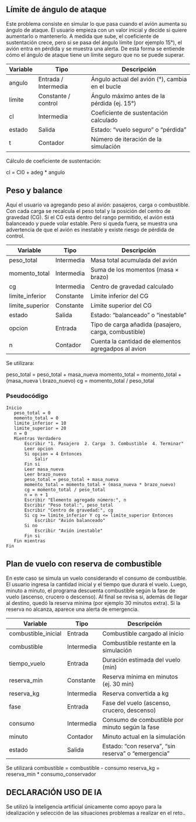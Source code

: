 ## Límite de ángulo de ataque 
Este problema consiste en simular lo que pasa cuando el avión aumenta su ángulo de ataque. El usuario empieza con un valor inicial y decide si quiere aumentarlo o mantenerlo. A medida que sube, el coeficiente de sustentación crece, pero si se pasa del ángulo límite (por ejemplo 15°), el avión entra en pérdida y se muestra una alerta. De esta forma se entiende cómo el ángulo de ataque tiene un límite seguro que no se puede superar.

| Variable | Tipo                 | Descripción                                     |
| -------- | -------------------- | ----------------------------------------------- |
| angulo | Entrada / Intermedia | Ángulo actual del avión (°), cambia en el bucle |
| limite | Constante  / control         | Ángulo máximo antes de la pérdida (ej. 15°)     |
| cl     | Intermedia           | Coeficiente de sustentación calculado           |
| estado | Salida               | Estado: “vuelo seguro” o “pérdida”              |
| t      | Contador             | Número de iteración de la simulación            |

Cálculo de coeficiente de sustentación:

cl = Cl0 + adeg * angulo

## Peso y balance
Aquí el usuario va agregando peso al avión: pasajeros, carga o combustible. Con cada carga se recalcula el peso total y la posición del centro de gravedad (CG). Si el CG está dentro del rango permitido, el avión está balanceado y puede volar estable. Pero si queda fuera, se muestra una advertencia de que el avión es inestable y existe riesgo de pérdida de control. 

| Variable          | Tipo       | Descripción                                          |
| ----------------- | ---------- | ---------------------------------------------------- |
| peso_total      | Intermedia | Masa total acumulada del avión                       |
|momento_total   | Intermedia | Suma de los momentos (masa × brazo)                  |
| cg              | Intermedia | Centro de gravedad calculado                         |
| limite_inferior | Constante  | Límite inferior del CG                               |
| limite_superior | Constante  | Límite superior del CG                               |
| estado          | Salida     | Estado: “balanceado” o “inestable”                   |
| opcion          | Entrada    | Tipo de carga añadida (pasajero, carga, combustible) |
| n | Contador | Cuenta la cantidad de elementos agregadpos al avion|

Se utilizara:

peso_total = peso_total + masa_nueva
momento_total = momento_total + (masa_nueva \ brazo_nuevo)
cg = momento_total / peso_total

### Pseudocódigo
```
Inicio
   peso_total = 0
   momento_total = 0
   limite_inferior = 10
   limite_superior = 20
   n = 0
   Mientras Verdadero
       Escribir "1. Pasajero  2. Carga  3. Combustible  4. Terminar"
       Leer opcion
       Si opcion = 4 Entonces
           Salir
       Fin si
       Leer masa_nueva
       Leer brazo_nuevo
       peso_total = peso_total + masa_nueva
       momento_total = momento_total + (masa_nueva * brazo_nuevo)
       cg = momento_total / peso_total
       n = n + 1
       Escribir "Elemento agregado número:", n
       Escribir "Peso total:", peso_total
       Escribir "Centro de gravedad:", cg
       Si cg >= limite_inferior Y cg <= limite_superior Entonces
           Escribir "Avión balanceado"
       Si no
           Escribir "Avión inestable"
       Fin si
   Fin mientras
Fin
```

## Plan de vuelo con reserva de combustible
En este caso se simula un vuelo considerando el consumo de combustible. El usuario ingresa la cantidad inicial y el tiempo que durará el vuelo. Luego, minuto a minuto, el programa descuenta combustible según la fase de vuelo (ascenso, crucero o descenso). Al final se revisa si, además de llegar al destino, quedó la reserva mínima (por ejemplo 30 minutos extra). Si la reserva no alcanza, aparece una alerta de emergencia. 

| Variable              | Tipo       | Descripción                                         |
| --------------------- | ---------- | --------------------------------------------------- |
| combustible_inicial | Entrada    | Combustible cargado al inicio                       |
| combustible         | Intermedia | Combustible restante en la simulación               |
| tiempo_vuelo        | Entrada    | Duración estimada del vuelo (min)                   |
| reserva_min         | Constante  | Reserva mínima en minutos (ej. 30 min)              |
| reserva_kg          | Intermedia | Reserva convertida a kg                             |
| fase                | Entrada    | Fase del vuelo (ascenso, crucero, descenso)         |
| consumo             | Intermedia | Consumo de combustible por minuto según la fase     |
| minuto              | Contador   | Minuto actual en la simulación                      |
| estado              | Salida     | Estado: “con reserva”, “sin reserva” o “emergencia” |

Se utilizará
combustible = combustible - consumo
reserva_kg = reserva_min * consumo_conservador



## DECLARACIÓN USO DE IA
Se utilizó la inteligencia artificial únicamente como apoyo para la idealización y selección de las situaciones problemas a realizar en el reto..
